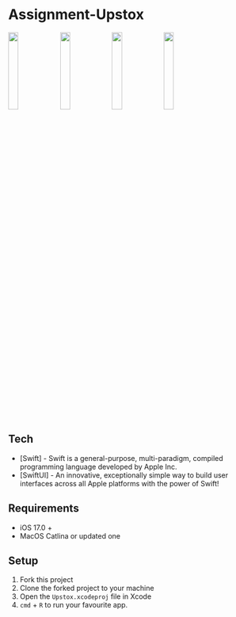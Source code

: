 # Assignment-Upstox

<img src="https://github.com/anubhavpulkit/Assignment-Upstox/assets/47811606/9e8421d2-e11d-4776-8420-d7522ce93efa" width=20% height=20%>
<img src="https://github.com/anubhavpulkit/Assignment-Upstox/assets/47811606/726170ee-769d-43e3-bf34-c4c2f5202c47" width=20% height=20%>
<img src="https://github.com/anubhavpulkit/Assignment-Upstox/assets/47811606/cc6ed106-fdd0-4c5c-8262-0215469bde4b" width=20% height=20%>
<img src="https://github.com/anubhavpulkit/Assignment-Upstox/assets/47811606/0d222fe6-58d0-44a9-90f2-58bdbb78b87e" width=20% height=20%>

## Tech
- [Swift] - Swift is a general-purpose, multi-paradigm, compiled programming language developed by Apple Inc.
- [SwiftUI] - An innovative, exceptionally simple way to build user interfaces across all Apple platforms with the power of Swift!
  
## Requirements
- iOS 17.0 +
- MacOS Catlina or updated one

## Setup
 1) Fork this project
 2) Clone the forked project to your machine
 3) Open the `Upstox.xcodeproj` file in Xcode
 4) `cmd` + `R` to run your favourite app.
